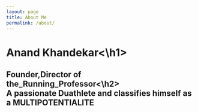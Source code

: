 ```yaml
---
layout: page
title: About Me
permalink: /about/
---
```


<h1>Anand Khandekar<\h1><br><h2>Founder,Director of the_Running_Professor<\h2> <br> A passionate Duathlete and classifies  himself as a MULTIPOTENTIALITE





